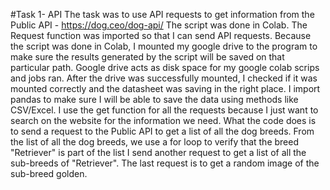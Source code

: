 #Task 1- API
The task was to use API requests to get information from the Public API - https://dog.ceo/dog-api/
The script was done in Colab.
The Request function was imported so that I can send API requests.
Because the script was done in Colab, I mounted my google drive to the program to make sure the results generated by the script will be saved on that particular path.
Google drive acts as disk space for my google colab scrips and jobs ran.
After the drive was successfully mounted, I checked if it was mounted correctly and the datasheet was saving in the right place.
I import pandas to make sure I will be able to save the data using methods like CSV/Excel.
I use the get function for all the requests because I just want to search on the website for the information we need.
What the code does is to send a request to the Public API to get a list of all the dog breeds.
From the list of all the dog breeds, we use a for loop to verify that the breed "Retriever" is part of the list
I send another request to get a list of all the sub-breeds of "Retriever". 
The last request is to get a random image of the sub-breed golden.

